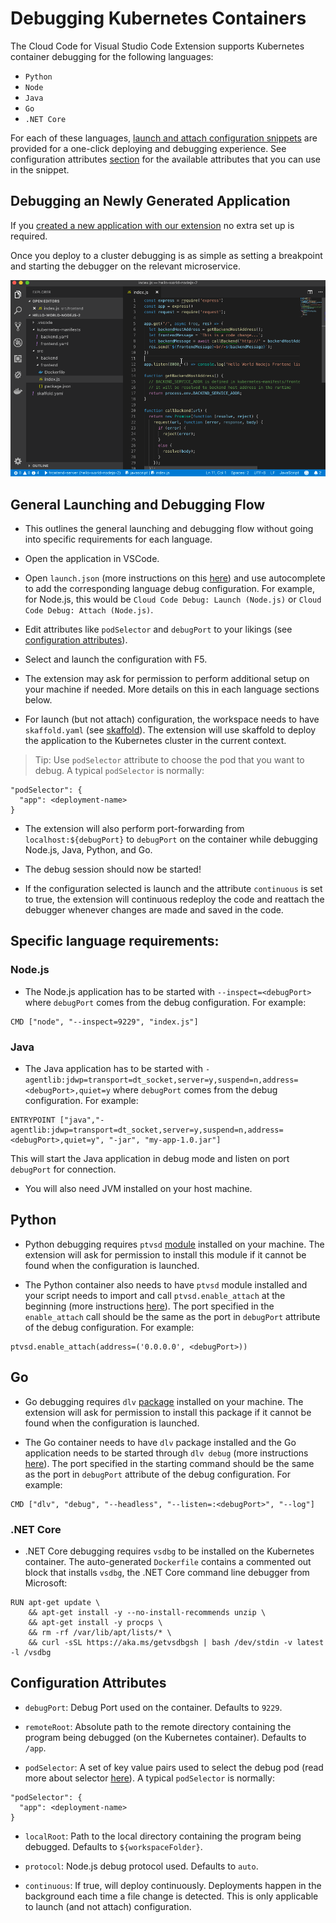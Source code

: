 # Debugging Kubernetes Containers

The Cloud Code for Visual Studio Code Extension supports Kubernetes container debugging for the following languages:
* `Python`
* `Node`
* `Java`
* `Go`
* `.NET Core`

For each of these languages, [launch and attach configuration snippets](https://code.visualstudio.com/docs/editor/debugging#_launch-configurations) are provided for a one-click deploying and debugging experience. See configuration attributes [section](#configuration-attributes) for the available attributes that you can use in the snippet.

## Debugging an Newly Generated Application

If you [created a new application with our extension](create_application.md) no extra set up is required.

Once you deploy to a cluster debugging is as simple as setting a breakpoint and starting the debugger on the relevant microservice.

![Debugging](images/debug.gif)


## General Launching and Debugging Flow

* This outlines the general launching and debugging flow without going into specific requirements for each language.

* Open the application in VSCode.

* Open `launch.json` (more instructions on this [here](https://code.visualstudio.com/docs/editor/debugging#_launch-configurations)) and use autocomplete to add the corresponding language debug configuration. For example, for Node.js, this would be `Cloud Code Debug: Launch (Node.js)` or `Cloud Code Debug: Attach (Node.js)`.

* Edit attributes like `podSelector` and `debugPort` to your likings (see [configuration attributes](#configuration-attributes)).

* Select and launch the configuration with F5.

* The extension may ask for permission to perform additional setup on your machine if needed. More details on this in each language sections below.

* For launch (but not attach) configuration, the workspace needs to have `skaffold.yaml` (see [skaffold](https://github.com/GoogleContainerTools/skaffold)). The extension will use skaffold to deploy the application to the Kubernetes cluster in the current context.

> Tip: Use `podSelector` attribute to choose the pod that you want to debug. A typical `podSelector` is normally:
```
"podSelector": {
  "app": <deployment-name>
}
```

* The extension will also perform port-forwarding from `localhost:${debugPort}` to `debugPort` on the container while debugging Node.js, Java, Python, and Go.

* The debug session should now be started!

* If the configuration selected is launch and the attribute `continuous` is set to true, the extension will continuous redeploy the code and reattach the debugger whenever changes are made and saved in the code.

## Specific language requirements:

### Node.js

* The Node.js application has to be started with `--inspect=<debugPort>` where `debugPort` comes from the debug configuration. For example:
```
CMD ["node", "--inspect=9229", "index.js"]
```

### Java

* The Java application has to be started with `-agentlib:jdwp=transport=dt_socket,server=y,suspend=n,address=<debugPort>,quiet=y` where `debugPort` comes from the debug configuration. For example:
```
ENTRYPOINT ["java","-agentlib:jdwp=transport=dt_socket,server=y,suspend=n,address=<debugPort>,quiet=y", "-jar", "my-app-1.0.jar"]
```
This will start the Java application in debug mode and listen on port `debugPort` for connection.

* You will also need JVM installed on your host machine.

## Python

* Python debugging requires `ptvsd` [module](https://github.com/Microsoft/ptvsd) installed on your machine. The extension will ask for permission to install this module if it cannot be found when the configuration is launched.

* The Python container also needs to have `ptvsd` module installed and your script needs to import and call `ptvsd.enable_attach` at the beginning (more instructions [here](https://github.com/Microsoft/ptvsd#enable-debugging)). The port specified in the `enable_attach` call should be the same as the port in `debugPort` attribute of the debug configuration. For example:
```
ptvsd.enable_attach(address=('0.0.0.0', <debugPort>))
```

## Go

* Go debugging requires `dlv` [package](https://github.com/derekparker/delve) installed on your machine. The extension will ask for permission to install this package if it cannot be found when the configuration is launched.

* The Go container needs to have `dlv` package installed and the Go application needs to be started through `dlv debug` (more instructions [here](https://github.com/derekparker/delve/blob/master/Documentation/usage/dlv_debug.md)). The port specified in the starting command should be the same as the port in `debugPort` attribute of the debug configuration. For example:
```
CMD ["dlv", "debug", "--headless", "--listen=:<debugPort>", "--log"]
```

### .NET Core

* .NET Core debugging requires `vsdbg` to be installed on the Kubernetes container. The auto-generated `Dockerfile` contains a commented out block that installs `vsdbg`, the .NET Core command line debugger from Microsoft:
```
RUN apt-get update \
    && apt-get install -y --no-install-recommends unzip \
    && apt-get install -y procps \
    && rm -rf /var/lib/apt/lists/* \
    && curl -sSL https://aka.ms/getvsdbgsh | bash /dev/stdin -v latest -l /vsdbg
```

## Configuration Attributes

* `debugPort`: Debug Port used on the container. Defaults to `9229`.

* `remoteRoot`: Absolute path to the remote directory containing the program being debugged (on the Kubernetes container). Defaults to `/app`.

* `podSelector`: A set of key value pairs used to select the debug pod (read more about selector [here](https://kubernetes.io/docs/concepts/overview/working-with-objects/labels/)). A typical `podSelector` is normally:
```
"podSelector": {
  "app": <deployment-name>
}
```

* `localRoot`: Path to the local directory containing the program being debugged. Defaults to `${workspaceFolder}`.

* `protocol`: Node.js debug protocol used. Defaults to `auto`.

* `continuous`: If true, will deploy continuously. Deployments happen in the background each time a file change is detected. This is only applicable to launch (and not attach) configuration.
